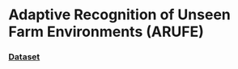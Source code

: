# Adaptive Recognition of Unseen Farm Environments (ARUFE)
 ### [Dataset](https://o365jbnu-my.sharepoint.com/:u:/g/personal/talha_student_jbnu_ac_kr/Ea6glRYPyX9LjlLhLQVyt2QBT5NdI4JxzRgz4Q71T5I0Dg?e=wsdpMl)
